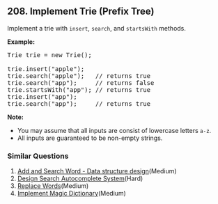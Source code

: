 ## 208. Implement Trie (Prefix Tree)

<p>Implement a trie with <code>insert</code>, <code>search</code>, and <code>startsWith</code> methods.</p>

<p><b>Example:</b></p>

<pre>
Trie trie = new Trie();

trie.insert(&quot;apple&quot;);
trie.search(&quot;apple&quot;);   // returns true
trie.search(&quot;app&quot;);     // returns false
trie.startsWith(&quot;app&quot;); // returns true
trie.insert(&quot;app&quot;);   
trie.search(&quot;app&quot;);     // returns true
</pre>

<p><b>Note:</b></p>

<ul>
	<li>You may assume that all inputs are consist of lowercase letters <code>a-z</code>.</li>
	<li>All inputs are guaranteed to be non-empty strings.</li>
</ul>


### Similar Questions
  1. [Add and Search Word - Data structure design](https://github.com/openset/leetcode/tree/master/solution/add-and-search-word-data-structure-design)(Medium)
  1. [Design Search Autocomplete System](https://github.com/openset/leetcode/tree/master/solution/design-search-autocomplete-system)(Hard)
  1. [Replace Words](https://github.com/openset/leetcode/tree/master/solution/replace-words)(Medium)
  1. [Implement Magic Dictionary](https://github.com/openset/leetcode/tree/master/solution/implement-magic-dictionary)(Medium)
